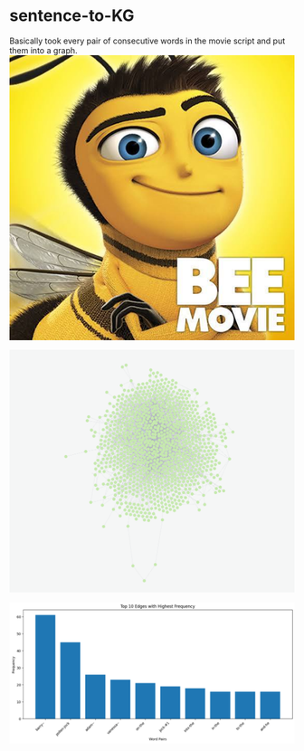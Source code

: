# sentence-to-KG

Basically took every pair of consecutive words in the movie script and put them into a graph.
![Barry](barry.png)

![Knowledge Graph](beeMovieKG.png)

![Word Frequency](beeMovieFreq.png)
